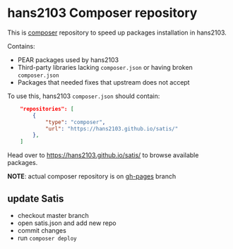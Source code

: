 hans2103 Composer repository
===========================

This is [composer](https://getcomposer.org/) repository to speed up packages installation in hans2103.

Contains:
  - PEAR packages used by hans2103
  - Third-party libraries lacking `composer.json` or having broken `composer.json`
  - Packages that needed fixes that upstream does not accept

To use this, hans2103 `composer.json` should contain:

```json
	"repositories": [
		{
			"type": "composer",
			"url": "https://hans2103.github.io/satis/"
		},
    ]
```

Head over to https://hans2103.github.io/satis/ to browse available packages.

__NOTE__: actual composer repository is on [gh-pages](https://github.com/hans2103/satis/tree/gh-pages) branch

## update Satis

- checkout master branch
- open satis.json and add new repo
- commit changes
- run `composer deploy`
